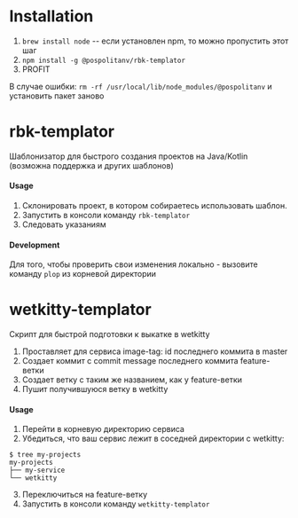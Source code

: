 # Installation

1. `brew install node` -- если установлен npm, то можно пропустить этот шаг
2. `npm install -g @pospolitanv/rbk-templator`
3. PROFIT

В случае ошибки: `rm -rf /usr/local/lib/node_modules/@pospolitanv` и установить пакет заново

# rbk-templator

Шаблонизатор для быстрого создания проектов на Java/Kotlin (возможна поддержка и других шаблонов)

#### Usage

1. Склонировать проект, в котором собираетесь использовать шаблон.
2. Запустить в консоли команду `rbk-templator`
3. Следовать указаниям

#### Development

Для того, чтобы проверить свои изменения локально - вызовите команду `plop` из корневой директории

# wetkitty-templator

Скрипт для быстрой подготовки к выкатке в wetkitty

1. Проставляет для сервиса image-tag: id последнего коммита в master
2. Создает коммит с commit message последнего коммита feature-ветки
3. Создает ветку с таким же названием, как у feature-ветки
4. Пушит получившуюся ветку в wetkitty

#### Usage

1. Перейти в корневую директорию сервиса
2. Убедиться, что ваш сервис лежит в соседней директории с wetkitty:
```shell script
$ tree my-projects 
my-projects
├── my-service
└── wetkitty
``` 
3. Переключиться на feature-ветку
4. Запустить в консоли команду `wetkitty-templator`


